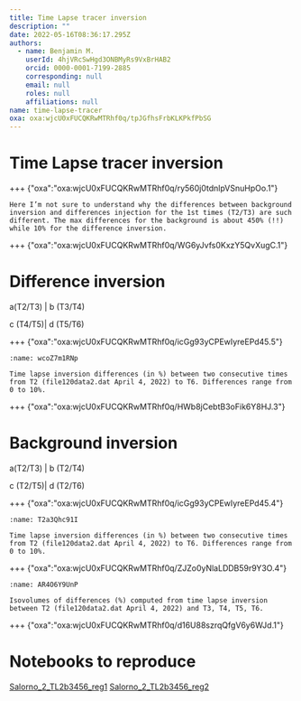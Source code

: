 ```yaml
---
title: Time Lapse tracer inversion
description: ""
date: 2022-05-16T08:36:17.295Z
authors:
  - name: Benjamin M.
    userId: 4hjVRcSwHgd3ONBMyRs9VxBrHAB2
    orcid: 0000-0001-7199-2885
    corresponding: null
    email: null
    roles: null
    affiliations: null
name: time-lapse-tracer
oxa: oxa:wjcU0xFUCQKRwMTRhf0q/tpJGfhsFrbKLKPkfPbSG
---
```


# Time Lapse tracer inversion

+++ {"oxa":"oxa:wjcU0xFUCQKRwMTRhf0q/ry560j0tdnlpVSnuHpOo.1"}

````{danger}
Here I’m not sure to understand why the differences between background inversion and differences injection for the 1st times (T2/T3) are such different. The max differences for the background is about 450% (!!) while 10% for the difference inversion.

````

+++ {"oxa":"oxa:wjcU0xFUCQKRwMTRhf0q/WG6yJvfs0KxzY5QvXugC.1"}

# Difference inversion

a(T2/T3) | b (T3/T4)

c (T4/T5)| d (T5/T6)

+++ {"oxa":"oxa:wjcU0xFUCQKRwMTRhf0q/icGg93yCPEwIyreEPd45.5"}

```{figure} images/wjcU0xFUCQKRwMTRhf0q-icGg93yCPEwIyreEPd45-v5.png
:name: wcoZ7m1RNp

Time lapse inversion differences (in %) between two consecutive times from T2 (file120data2.dat April 4, 2022) to T6. Differences range from 0 to 10%.
```

+++ {"oxa":"oxa:wjcU0xFUCQKRwMTRhf0q/HWb8jCebtB3oFik6Y8HJ.3"}

# Background inversion

a(T2/T3) | b (T2/T4)

c (T2/T5)| d (T2/T6)

+++ {"oxa":"oxa:wjcU0xFUCQKRwMTRhf0q/icGg93yCPEwIyreEPd45.4"}

```{figure} images/wjcU0xFUCQKRwMTRhf0q-icGg93yCPEwIyreEPd45-v4.png
:name: T2a3Qhc91I

Time lapse inversion differences (in %) between two consecutive times from T2 (file120data2.dat April 4, 2022) to T6. Differences range from 0 to 10%.
```

+++ {"oxa":"oxa:wjcU0xFUCQKRwMTRhf0q/ZJZo0yNlaLDDB59r9Y3O.4"}

```{figure} images/wjcU0xFUCQKRwMTRhf0q-ZJZo0yNlaLDDB59r9Y3O-v4.png
:name: AR4O6Y9UnP

Isovolumes of differences (%) computed from time lapse inversion between T2 (file120data2.dat April 4, 2022) and T3, T4, T5, T6.
```

+++ {"oxa":"oxa:wjcU0xFUCQKRwMTRhf0q/d16U88szrqQfgV6y6WJd.1"}

# Notebooks to reproduce

[Salorno_2_TL2b3456_reg1](oxa:wjcU0xFUCQKRwMTRhf0q/7AomtdrhcqACjYkF2873 "Salorno_2_TL2b3456_reg1") [Salorno_2_TL2b3456_reg2](oxa:wjcU0xFUCQKRwMTRhf0q/P7qkLSkSikI2jMDAx45k "Salorno_2_TL2b3456_reg2")

